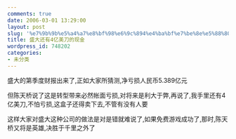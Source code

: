 ```yaml
---
comments: true
date: 2006-03-01 13:29:00
layout: post
slug: '%e7%9b%9b%e5%a4%a7%e8%bf%98%e6%9c%894%e4%ba%bf%e7%be%8e%e5%88%80%e7%9a%84%e7%8e%b0%e9%87%91'
title: 盛大还有4亿美刀的现金
wordpress_id: 748202
categories:
- 未分类
---
```


盛大的第季度财报出来了,正如大家所猜测,净亏损人民币5.389亿元  
  
但陈天桥说了这是转型带来必然帐面亏损,对将来是利大于弊,再说了,我手里还有4亿美刀,不怕亏损,这盒子还得卖下去,不管有没有人要  
  
这样大家对盛大这种公司的做法是对是错就难说了,如果免费游戏成功了,那时,陈天桥又将是英雄,决胜于千里之外了  

